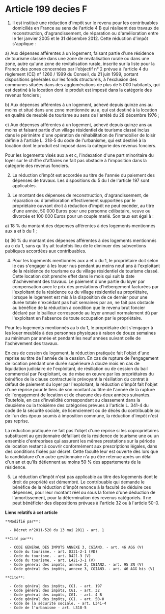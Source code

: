 # Article 199 decies F

1. Il est institué une réduction d'impôt sur le revenu pour les contribuables domiciliés en France au sens de l'article 4 B
qui réalisent des travaux de reconstruction, d'agrandissement, de réparation ou d'amélioration entre le 1er janvier 2005 et
le 31 décembre 2012. Cette réduction d'impôt s'applique : 

a) Aux dépenses afférentes à un logement, faisant partie d'une résidence de tourisme classée dans une zone de revitalisation
rurale ou dans une zone, autre qu'une zone de revitalisation rurale, inscrite sur la liste pour la France des zones
concernées par l'objectif n° 2 prévue à l'article 4 du règlement (CE) n° 1260 / 1999 du Conseil, du 21 juin 1999, portant
dispositions générales sur les fonds structurels, à l'exclusion des communes situées dans des agglomérations de plus de 5 000
habitants, qui est destiné à la location dont le produit est imposé dans la catégorie des revenus fonciers ; 

b) Aux dépenses afférentes à un logement, achevé depuis quinze ans au moins et situé dans une zone mentionnée au a, qui est
destiné à la location en qualité de meublé de tourisme au sens de l'arrêté du 28 décembre 1976 ; 

c) Aux dépenses afférentes à un logement, achevé depuis quinze ans au moins et faisant partie d'un village résidentiel de
tourisme classé inclus dans le périmètre d'une opération de réhabilitation de l'immobilier de loisir définie à l'article L.
318-5 du code de l'urbanisme, qui est destiné à la location dont le produit est imposé dans la catégorie des revenus
fonciers. 

Pour les logements visés aux a et c, l'indexation d'une part minoritaire du loyer sur le chiffre d'affaires ne fait pas
obstacle à l'imposition dans la catégorie des revenus fonciers. 

2. La réduction d'impôt est accordée au titre de l'année du paiement des dépenses de travaux. Les dispositions du 5 du I de
l'article 197 sont applicables. 

3. Le montant des dépenses de reconstruction, d'agrandissement, de réparation ou d'amélioration effectivement supportées par
le propriétaire ouvrant droit à réduction d'impôt ne peut excéder, au titre d'une année, 50 000 Euros pour une personne
célibataire, veuve ou divorcée et 100 000 Euros pour un couple marié. Son taux est égal à : 

a) 18 % du montant des dépenses afférentes à des logements mentionnés aux a et b du 1 ; 

b) 36 % du montant des dépenses afférentes à des logements mentionnés au c du 1, sans qu'il y ait toutefois lieu de le
diminuer des subventions publiques accordées aux contribuables. 

4. Pour les logements mentionnés aux a et c du 1, le propriétaire doit selon le cas s'engager à les louer nus pendant au
moins neuf ans à l'exploitant de la résidence de tourisme ou du village résidentiel de tourisme classé. Cette location doit
prendre effet dans le mois qui suit la date d'achèvement des travaux. Le paiement d'une partie du loyer par compensation avec
le prix des prestations d'hébergement facturées par l'exploitant de la résidence ou du village résidentiel au propriétaire,
lorsque le logement est mis à la disposition de ce dernier pour une durée totale n'excédant pas huit semaines par an, ne fait
pas obstacle au bénéfice de la réduction à condition que le revenu brut foncier déclaré par le bailleur corresponde au loyer
annuel normalement dû par l'exploitant en l'absence de toute occupation par le propriétaire. 

Pour les logements mentionnés au b du 1, le propriétaire doit s'engager à les louer meublés à des personnes physiques à
raison de douze semaines au minimum par année et pendant les neuf années suivant celle de l'achèvement des travaux. 

En cas de cession du logement, la réduction pratiquée fait l'objet d'une reprise au titre de l'année de la cession. En cas de
rupture de l'engagement de location pendant une durée supérieure à douze mois en cas de liquidation judiciaire de
l'exploitant, de résiliation ou de cession du bail commercial par l'exploitant, ou de mise en œuvre par les propriétaires du
bénéfice de la clause contractuelle prévoyant la résiliation du contrat à défaut de paiement du loyer par l'exploitant, la
réduction d'impôt fait l'objet d'une reprise pour le tiers de son montant au titre de l'année de la rupture de l'engagement
de location et de chacune des deux années suivantes. Toutefois, en cas d'invalidité correspondant au classement dans la
deuxième ou la troisième des catégories prévues à l'article L. 341-4 du code de la sécurité sociale, de licenciement ou de
décès du contribuable ou de l'un des époux soumis à imposition commune, la réduction d'impôt n'est pas reprise. 

La réduction pratiquée ne fait pas l'objet d'une reprise si les copropriétaires substituent au gestionnaire défaillant de la
résidence de tourisme une ou un ensemble d'entreprises qui assurent les mêmes prestations sur la période de location restant
à couvrir conformément aux prescriptions légales, dans des conditions fixées par décret. Cette faculté leur est ouverte dès
lors que la candidature d'un autre gestionnaire n'a pu être retenue après un délai d'un an et qu'ils détiennent au moins 50 %
des appartements de la résidence. 

5. La réduction d'impôt n'est pas applicable au titre des logements dont le droit de propriété est démembré. Le contribuable
qui demande le bénéfice de la réduction d'impôt renonce à la faculté de déduire ces dépenses, pour leur montant réel ou sous
la forme d'une déduction de l'amortissement, pour la détermination des revenus catégoriels. Il ne peut bénéficier des
dispositions prévues à l'article 32 ou à l'article 50-0.

**Liens relatifs à cet article**

	**Modifié par**:

	  - Décret n°2011-520 du 13 mai 2011 - art. 1

	**Cité par**:

	  - CODE GENERAL DES IMPOTS ANNEXE 3, CGIAN3. - art. 46 AGG (V)
	  - Code du tourisme. - art. D321-2-1 (VD)
	  - Code du tourisme. - art. D421-3 (V)
	  - Code du tourisme. - art. L421-3-1 (V)
	  - Code général des impôts, annexe 2, CGIAN2. - art. 95 ZN (V)
	  - Code général des impôts, annexe 3, CGIAN3. - art. 46 AGG bis (V)

	**Cite**:

	  - Code général des impôts, CGI. - art. 197
	  - Code général des impôts, CGI. - art. 32
	  - Code général des impôts, CGI. - art. 4 B
	  - Code général des impôts, CGI. - art. 50-0
	  - Code de la sécurité sociale. - art. L341-4
	  - Code de l'urbanisme - art. L318-5
